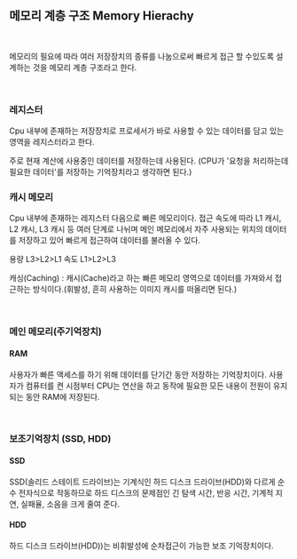 ## 메모리 계층 구조 Memory Hierachy 
<br>

메모리의 필요에 따라 여러 저장장치의 종류를 나눔으로써 빠르게 접근 할 수있도록 설계하는 것을 메모리 계층 구조라고 한다.

<br>

### 레지스터

Cpu 내부에 존재하는 저장장치로 프로세서가 바로 사용할 수 있는 데이터를 담고 있는 영역을 레지스터라고 한다.

주로 현재 계산에 사용중인 데이터를 저장하는데 사용된다. (CPU가 '요청을 처리하는데 필요한 데이터'를 저장하는 기억장치라고 생각하면 된다.)

### 캐시 메모리

Cpu 내부에 존재하는 레지스터 다음으로 빠른 메모리이다. 
접근 속도에 따라 L1 캐시, L2 캐시, L3 캐시 등 여러 단계로 나뉘며 메인 메모리에서 자주 사용되는 위치의 데이터를 저장하고 있어 빠르게 접근하여 데이터를 불러올 수 있다.

용량 L3>L2>L1
속도 L1>L2>L3

캐싱(Caching) : 캐시(Cache)라고 하는 빠른 메모리 영역으로 데이터를 가져와서 접근하는 방식이다.(휘발성, 흔히 사용하는 이미지 캐시를 떠올리면 된다.)

<br>

### 메인 메모리(주기억장치)

#### RAM 

사용자가 빠른 액세스를 하기 위해 데이터를 단기간 동안 저장하는 기억장치이다. 
사용자가 컴퓨터를 켠 시점부터 CPU는 연산을 하고 동작에 필요한 모든 내용이 전원이 유지되는 동안 RAM에 저장된다. 

<br>

### 보조기억장치 (SSD, HDD)

#### SSD

SSD(솔리드 스테이트 드라이브)는 기계식인 하드 디스크 드라이브(HDD)와 다르게 순수 전자식으로 작동하므로 하드 디스크의 문제점인 긴 탐색 시간, 반응 시간, 기계적 지연, 실패율, 소음을 크게 줄여 준다.

#### HDD

하드 디스크 드라이브(HDD))는 비휘발성에 순차접근이 가능한 보조 기억장치이다.

